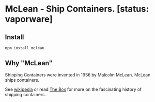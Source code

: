 # McLean - Ship Containers. [status: vaporware]


## Install

```sh
npm install mclean
```


## Why "McLean"

Shipping Containers were invented in 1956 by Malcolm McLean. McLean ships containers.

See [wikipedia](http://en.wikipedia.org/wiki/Malcom_McLean) or read [The Box](http://www.amazon.com/gp/product/0691136408/ref=as_li_ss_tl?ie=UTF8&camp=1789&creative=390957&creativeASIN=0691136408&linkCode=as2&tag=peterbradenco-20) for more on the fascinating history of shipping containers.
